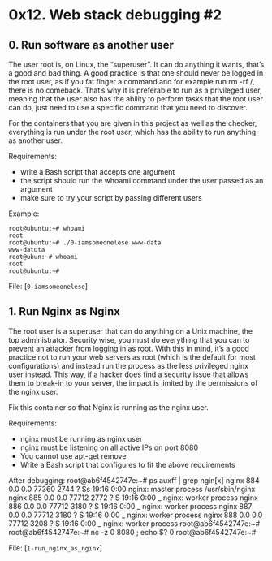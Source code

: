 # 0x12. Web stack debugging #2

## 0. Run software as another user
The user root is, on Linux, the “superuser”. It can do anything it wants, that’s a good and bad thing. A good practice is that one should never be logged in the root user, as if you fat finger a command and for example run rm -rf /, there is no comeback. That’s why it is preferable to run as a privileged user, meaning that the user also has the ability to perform tasks that the root user can do, just need to use a specific command that you need to discover.

For the containers that you are given in this project as well as the checker, everything is run under the root user, which has the ability to run anything as another user.

Requirements:

* write a Bash script that accepts one argument
* the script should run the whoami command under the user passed as an argument
* make sure to try your script by passing different users

Example:

    root@ubuntu:~# whoami
    root
    root@ubuntu:~# ./0-iamsomeonelese www-data
    www-datuta
    root@ubun:~# whoami
    root
    root@ubuntu:~#

File: [`0-iamsomeonelese`]

## 1. Run Nginx as Nginx
The root user is a superuser that can do anything on a Unix machine, the top administrator. Security wise, you must do everything that you can to prevent an attacker from logging in as root. With this in mind, it’s a good practice not to run your web servers as root (which is the default for most configurations) and instead run the process as the less privileged nginx user instead. This way, if a hacker does find a security issue that allows them to break-in to your server, the impact is limited by the permissions of the nginx user.

Fix this container so that Nginx is running as the nginx user.

Requirements:

* nginx must be running as nginx user
* nginx must be listening on all active IPs on port 8080
* You cannot use apt-get remove
* Write a Bash script that configures to fit the above requirements

After debugging:
    root@ab6f4542747e:~# ps auxff | grep ngin[x]
    nginx      884  0.0  0.0  77360  2744 ?        Ss   19:16   0:00 nginx: master process /usr/sbin/nginx
    nginx      885  0.0  0.0  77712  2772 ?        S    19:16   0:00  \_ nginx: worker process
    nginx      886  0.0  0.0  77712  3180 ?        S    19:16   0:00  \_ nginx: worker process
    nginx      887  0.0  0.0  77712  3180 ?        S    19:16   0:00  \_ nginx: worker process
    nginx      888  0.0  0.0  77712  3208 ?        S    19:16   0:00  \_ nginx: worker process
    root@ab6f4542747e:~#
    root@ab6f4542747e:~# nc -z 0 8080 ; echo $?
    0
    root@ab6f4542747e:~#

File: [`1-run_nginx_as_nginx`]